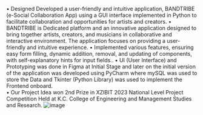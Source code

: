 • Designed Developed a user-friendly and intuitive application, BANDTRIBE (e-Social Collaboration App) using a GUI interface implemented in Python to facilitate collaboration and opportunities for artists and creators. 
• BANDTRIBE is Dedicated platform and an innovative application designed to bring together artists, creators, and musicians in collaborative and interactive environment. The application focuses on providing a user-friendly and intuitive experience. 
• Implemented various features, ensuring easy form filling, dynamic addition, removal, and updating of components, with self-explanatory hints for input fields.. 
• UI (User Interface) and Prototyping was done in Figma at Initial Stage and later on the initial version of the application was developed using PyCharm where mySQL was used to store the Data and Tkinter (Python Library) was used to implement the Frontend onboard.  	 
• Our Project Idea won 2nd Prize in XZIBIT 2023 National Level Project Competition Held at K.C. College of Engineering and Management Studies and Research. 
![image](https://github.com/a-zax/BandTribe/assets/98326388/9107802e-5759-4f55-b1c3-8398dba85eb3)
